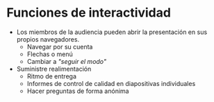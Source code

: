 <!SLIDE >
# Funciones de interactividad

* Los miembros de la audiencia pueden abrir la presentación en sus propios navegadores.
    * Navegar por su cuenta
    * Flechas o menú
    * Cambiar a *"seguir el modo"*
* Suministre realimentación
    * Ritmo de entrega
    * Informes de control de calidad en diapositivas individuales
    * Hacer preguntas de forma anónima
